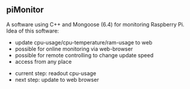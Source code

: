 ## piMonitor
A software using C++ and Mongoose (6.4) for monitoring Raspberry Pi.
Idea of this software:
- update cpu-usage/cpu-temperature/ram-usage to web
- possible for online monitoring via web-browser
- possible for remote controlling to change update speed
- access from any place
+ current step: readout cpu-usage
+ next step: update to web browser
